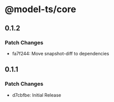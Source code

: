 # @model-ts/core

## 0.1.2

### Patch Changes

- fa7f244: Move snapshot-diff to dependencies

## 0.1.1

### Patch Changes

- d7cbfbe: Initial Release
